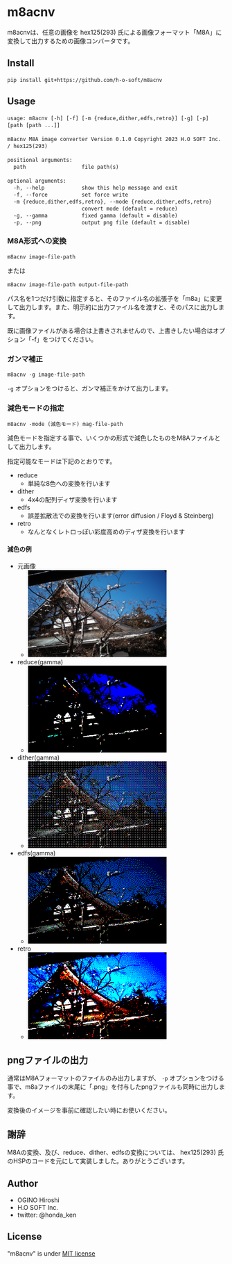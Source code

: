 # m8acnv

m8acnvは、任意の画像を hex125(293) 氏による画像フォーマット「M8A」に変換して出力するための画像コンバータです。

## Install

```
pip install git+https://github.com/h-o-soft/m8acnv
```

## Usage

```
usage: m8acnv [-h] [-f] [-m {reduce,dither,edfs,retro}] [-g] [-p] [path [path ...]]

m8acnv M8A image converter Version 0.1.0 Copyright 2023 H.O SOFT Inc. / hex125(293)

positional arguments:
  path                  file path(s)

optional arguments:
  -h, --help            show this help message and exit
  -f, --force           set force write
  -m {reduce,dither,edfs,retro}, --mode {reduce,dither,edfs,retro}
                        convert mode (default = reduce)
  -g, --gamma           fixed gamma (default = disable)
  -p, --png             output png file (default = disable)
```

### M8A形式への変換

```
m8acnv image-file-path
```

または

```
m8acnv image-file-path output-file-path
```

パス名を1つだけ引数に指定すると、そのファイル名の拡張子を「m8a」に変更して出力します。また、明示的に出力ファイル名を渡すと、そのパスに出力します。

既に画像ファイルがある場合は上書きされませんので、上書きしたい場合はオプション「-f」をつけてください。

### ガンマ補正

```
m8acnv -g image-file-path
```

`-g` オプションをつけると、ガンマ補正をかけて出力します。

### 減色モードの指定

```
m8acnv -mode (減色モード) mag-file-path
```

減色モードを指定する事で、いくつかの形式で減色したものをM8Aファイルとして出力します。

指定可能なモードは下記のとおりです。

* reduce
  * 単純な8色への変換を行います
* dither
  * 4x4の配列ディザ変換を行います
* edfs
  * 誤差拡散法での変換を行います(error diffusion / Floyd & Steinberg)
* retro
  * なんとなくレトロっぽい彩度高めのディザ変換を行います

#### 減色の例
* 元画像
  * ![orig](sample/sample_orig.png)
* reduce(gamma)
  * ![reduce](sample/sample_reduce.png)
* dither(gamma)
  * ![dither](sample/sample_dither.png)
* edfs(gamma)
  * ![edfs](sample/sample_edfs.png)
* retro
  * ![retro](sample/sample_retro.png)

## pngファイルの出力

通常はM8Aフォーマットのファイルのみ出力しますが、 `-p` オプションをつける事で、m8aファイルの末尾に「.png」を付与したpngファイルも同時に出力します。

変換後のイメージを事前に確認したい時にお使いください。

## 謝辞

M8Aの変換、及び、reduce、dither、edfsの変換については、 hex125(293) 氏のHSPのコードを元にして実装しました。ありがとうございます。

## Author
* OGINO Hiroshi
* H.O SOFT Inc.
* twitter: @honda_ken

## License
"m8acnv" is under [MIT license](LICENSE)
